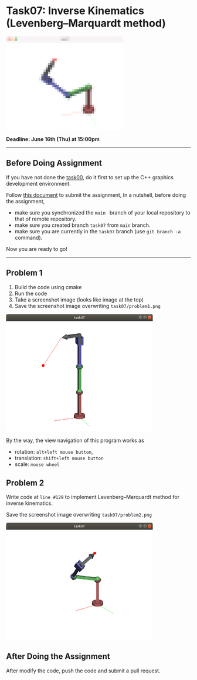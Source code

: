 # Task07: Inverse Kinematics (Levenberg–Marquardt method)

![preview](preview.png)

**Deadline: June 16th (Thu) at 15:00pm**

----

## Before Doing Assignment

If you have not done the [task00](../task00), do it first to set up the C++ graphics development environment.

Follow [this document](../doc/submit.md) to submit the assignment, In a nutshell, before doing the assignment,  
- make sure you synchronized the `main ` branch of your local repository  to that of remote repository.
- make sure you created branch `task07` from `main` branch.
- make sure you are currently in the `task07` branch (use `git branch -a` command).

Now you are ready to go!

---

## Problem 1

1. Build the code using cmake
2. Run the code
3. Take a screenshot image (looks like image at the top)
4. Save the screenshot image overwriting `task07/problem1.png`

<img src="problem1.png" width="400">

By the way, the view navigation of this program works as 
- rotation: `alt+left mouse button`,
- translation: `shift+left mouse button`
- scale: `mouse wheel`

## Problem 2

Write code at `line #129` to implement Levenberg–Marquardt method for inverse kinematics.

Save the screenshot image overwriting `task07/problem2.png`

<img src="problem2.png" width="400">


## After Doing the Assignment

After modify the code, push the code and submit a pull request. 
